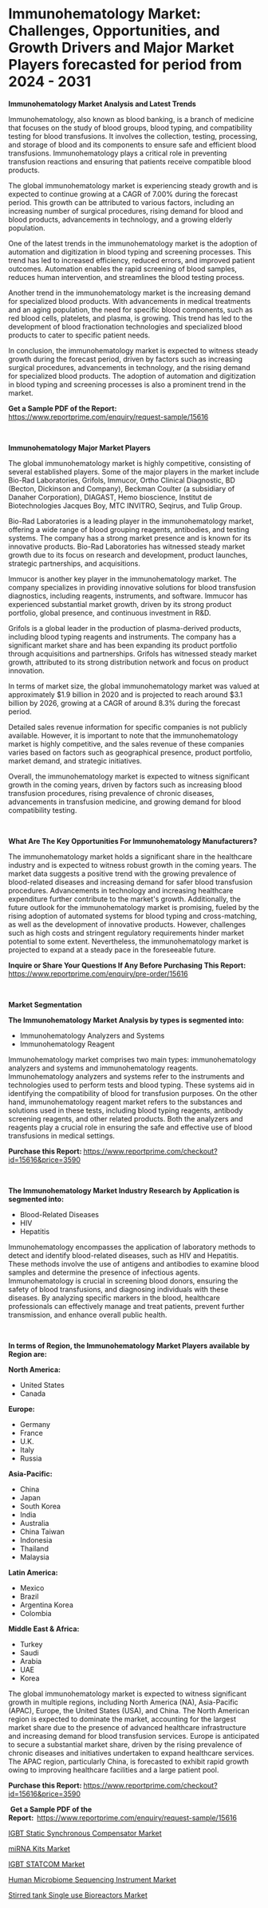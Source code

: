 <p><h1>Immunohematology Market: Challenges, Opportunities, and Growth Drivers and Major Market Players forecasted for period from 2024 - 2031</h1></p><p><strong>Immunohematology Market Analysis and Latest Trends</strong></p>
<p><p>Immunohematology, also known as blood banking, is a branch of medicine that focuses on the study of blood groups, blood typing, and compatibility testing for blood transfusions. It involves the collection, testing, processing, and storage of blood and its components to ensure safe and efficient blood transfusions. Immunohematology plays a critical role in preventing transfusion reactions and ensuring that patients receive compatible blood products.</p><p>The global immunohematology market is experiencing steady growth and is expected to continue growing at a CAGR of 7.00% during the forecast period. This growth can be attributed to various factors, including an increasing number of surgical procedures, rising demand for blood and blood products, advancements in technology, and a growing elderly population.</p><p>One of the latest trends in the immunohematology market is the adoption of automation and digitization in blood typing and screening processes. This trend has led to increased efficiency, reduced errors, and improved patient outcomes. Automation enables the rapid screening of blood samples, reduces human intervention, and streamlines the blood testing process.</p><p>Another trend in the immunohematology market is the increasing demand for specialized blood products. With advancements in medical treatments and an aging population, the need for specific blood components, such as red blood cells, platelets, and plasma, is growing. This trend has led to the development of blood fractionation technologies and specialized blood products to cater to specific patient needs.</p><p>In conclusion, the immunohematology market is expected to witness steady growth during the forecast period, driven by factors such as increasing surgical procedures, advancements in technology, and the rising demand for specialized blood products. The adoption of automation and digitization in blood typing and screening processes is also a prominent trend in the market.</p></p>
<p><strong>Get a Sample PDF of the Report:&nbsp;</strong> <a href="https://www.reportprime.com/enquiry/request-sample/15616">https://www.reportprime.com/enquiry/request-sample/15616</a></p>
<p>&nbsp;</p>
<p><strong>Immunohematology Major Market Players</strong></p>
<p><p>The global immunohematology market is highly competitive, consisting of several established players. Some of the major players in the market include Bio-Rad Laboratories, Grifols, Immucor, Ortho Clinical Diagnostic, BD (Becton, Dickinson and Company), Beckman Coulter (a subsidiary of Danaher Corporation), DIAGAST, Hemo bioscience, Institut de Biotechnologies Jacques Boy, MTC INVITRO, Seqirus, and Tulip Group.</p><p>Bio-Rad Laboratories is a leading player in the immunohematology market, offering a wide range of blood grouping reagents, antibodies, and testing systems. The company has a strong market presence and is known for its innovative products. Bio-Rad Laboratories has witnessed steady market growth due to its focus on research and development, product launches, strategic partnerships, and acquisitions.</p><p>Immucor is another key player in the immunohematology market. The company specializes in providing innovative solutions for blood transfusion diagnostics, including reagents, instruments, and software. Immucor has experienced substantial market growth, driven by its strong product portfolio, global presence, and continuous investment in R&D.</p><p>Grifols is a global leader in the production of plasma-derived products, including blood typing reagents and instruments. The company has a significant market share and has been expanding its product portfolio through acquisitions and partnerships. Grifols has witnessed steady market growth, attributed to its strong distribution network and focus on product innovation.</p><p>In terms of market size, the global immunohematology market was valued at approximately $1.9 billion in 2020 and is projected to reach around $3.1 billion by 2026, growing at a CAGR of around 8.3% during the forecast period.</p><p>Detailed sales revenue information for specific companies is not publicly available. However, it is important to note that the immunohematology market is highly competitive, and the sales revenue of these companies varies based on factors such as geographical presence, product portfolio, market demand, and strategic initiatives.</p><p>Overall, the immunohematology market is expected to witness significant growth in the coming years, driven by factors such as increasing blood transfusion procedures, rising prevalence of chronic diseases, advancements in transfusion medicine, and growing demand for blood compatibility testing.</p></p>
<p>&nbsp;</p>
<p><strong>What Are The Key Opportunities For Immunohematology Manufacturers?</strong></p>
<p><p>The immunohematology market holds a significant share in the healthcare industry and is expected to witness robust growth in the coming years. The market data suggests a positive trend with the growing prevalence of blood-related diseases and increasing demand for safer blood transfusion procedures. Advancements in technology and increasing healthcare expenditure further contribute to the market's growth. Additionally, the future outlook for the immunohematology market is promising, fueled by the rising adoption of automated systems for blood typing and cross-matching, as well as the development of innovative products. However, challenges such as high costs and stringent regulatory requirements hinder market potential to some extent. Nevertheless, the immunohematology market is projected to expand at a steady pace in the foreseeable future.</p></p>
<p><strong>Inquire or Share Your Questions If Any Before Purchasing This Report:</strong> <a href="https://www.reportprime.com/enquiry/pre-order/15616">https://www.reportprime.com/enquiry/pre-order/15616</a></p>
<p>&nbsp;</p>
<p><strong>Market Segmentation</strong></p>
<p><strong>The Immunohematology Market Analysis by types is segmented into:</strong></p>
<p><ul><li>Immunohematology Analyzers and Systems</li><li>Immunohematology Reagent</li></ul></p>
<p><p>Immunohematology market comprises two main types: immunohematology analyzers and systems and immunohematology reagents. Immunohematology analyzers and systems refer to the instruments and technologies used to perform tests and blood typing. These systems aid in identifying the compatibility of blood for transfusion purposes. On the other hand, immunohematology reagent market refers to the substances and solutions used in these tests, including blood typing reagents, antibody screening reagents, and other related products. Both the analyzers and reagents play a crucial role in ensuring the safe and effective use of blood transfusions in medical settings.</p></p>
<p><strong>Purchase this Report:&nbsp;</strong><a href="https://www.reportprime.com/checkout?id=15616&price=3590">https://www.reportprime.com/checkout?id=15616&price=3590</a></p>
<p>&nbsp;</p>
<p><strong>The Immunohematology Market Industry Research by Application is segmented into:</strong></p>
<p><ul><li>Blood-Related Diseases</li><li>HIV</li><li>Hepatitis</li></ul></p>
<p><p>Immunohematology encompasses the application of laboratory methods to detect and identify blood-related diseases, such as HIV and Hepatitis. These methods involve the use of antigens and antibodies to examine blood samples and determine the presence of infectious agents. Immunohematology is crucial in screening blood donors, ensuring the safety of blood transfusions, and diagnosing individuals with these diseases. By analyzing specific markers in the blood, healthcare professionals can effectively manage and treat patients, prevent further transmission, and enhance overall public health.</p></p>
<p>&nbsp;</p>
<p><strong>In terms of Region, the Immunohematology Market Players available by Region are:</strong></p>
<p>
    <p> <strong> North America: </strong>
        <ul>
            <li>United States</li>
            <li>Canada</li>
        </ul>
        </p> 
    <p> <strong> Europe: </strong>
        <ul>
            <li>Germany</li>
            <li>France</li>
            <li>U.K.</li>
            <li>Italy</li>
            <li>Russia</li>
        </ul>
        </p> 
    <p> <strong> Asia-Pacific: </strong>
        <ul>
            <li>China</li>
            <li>Japan</li>
            <li>South Korea</li>
            <li>India</li>
            <li>Australia</li>
            <li>China Taiwan</li>
            <li>Indonesia</li>
            <li>Thailand</li>
            <li>Malaysia</li>
        </ul>
        </p> 
    <p> <strong> Latin America: </strong>
        <ul>
            <li>Mexico</li>
            <li>Brazil</li>
            <li>Argentina Korea</li>
            <li>Colombia</li>
        </ul>
        </p> 
    <p> <strong> Middle East & Africa: </strong>
        <ul>
            <li>Turkey</li>
            <li>Saudi</li>
            <li>Arabia</li>
            <li>UAE</li>
            <li>Korea</li>
        </ul>
    </p>
    </p>
<p><p>The global immunohematology market is expected to witness significant growth in multiple regions, including North America (NA), Asia-Pacific (APAC), Europe, the United States (USA), and China. The North American region is expected to dominate the market, accounting for the largest market share due to the presence of advanced healthcare infrastructure and increasing demand for blood transfusion services. Europe is anticipated to secure a substantial market share, driven by the rising prevalence of chronic diseases and initiatives undertaken to expand healthcare services. The APAC region, particularly China, is forecasted to exhibit rapid growth owing to improving healthcare facilities and a large patient pool.</p></p>
<p><strong>Purchase this Report: </strong><a href="https://www.reportprime.com/checkout?id=15616&price=3590">https://www.reportprime.com/checkout?id=15616&price=3590</a></p>
<p>&nbsp;<strong>Get a Sample PDF of the Report:&nbsp;&nbsp;</strong><a href="https://www.reportprime.com/enquiry/request-sample/15616">https://www.reportprime.com/enquiry/request-sample/15616</a></p>
<p><strong></strong></p>
<p><p><a href="https://medium.com/@eltaroberts14/igbt-static-synchronous-compensator-market-competitive-analysis-market-trends-and-forecast-to-5da885f43bb3">IGBT Static Synchronous Compensator Market</a></p><p><a href="https://medium.com/@dariusferry634/mirna-kits-market-comprehensive-assessment-by-type-application-and-geography-327be043b421">miRNA Kits Market</a></p><p><a href="https://medium.com/@eltaroberts14/igbt-statcom-market-the-key-to-successful-business-strategy-forecast-till-2031-535778c2ec36">IGBT STATCOM Market</a></p><p><a href="https://medium.com/@dariusferry634/human-microbiome-sequencing-instrument-market-trends-forecast-and-competitive-analysis-to-2031-dd76d351dcdc">Human Microbiome Sequencing Instrument Market</a></p><p><a href="https://medium.com/@dariusferry634/stirred-tank-single-use-bioreactors-market-report-reveals-the-latest-trends-and-growth-fdd2f2db4c9d">Stirred tank Single use Bioreactors Market</a></p></p>